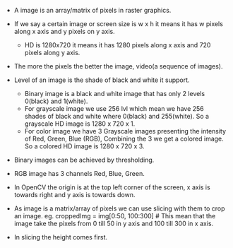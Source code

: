 - A image is an array/matrix of pixels in raster graphics.

- If we say a certain image or screen size is w x h it means it has w pixels along x axis and y pixels on y axis.

  - HD is 1280x720 it means it has 1280 pixels along x axis and 720 pixels along y axis.

- The more the pixels the better the image, video(a sequence of images).

- Level of an image is the shade of black and white it support.

  - Binary image is a black and white image that has only 2 levels 0(black) and 1(white).
  - For grayscale image we use 256 lvl which mean we have 256 shades of black and white where 0(black) and 255(white). So a grayscale HD image is 1280 x 720 x 1.
  - For color image we have 3 Grayscale images presenting the intensity of Red, Green, Blue (RGB), Combining the 3 we get a colored image. So a colored HD image is 1280 x 720 x 3.

- Binary images can be achieved by thresholding.
- RGB image has 3 channels Red, Blue, Green.

- In OpenCV the origin is at the top left corner of the screen, x axis is towards right and y axis is towards down.

- As image is a matrix/array of pixels we can use slicing with them to crop an image.
  eg. croppedImg = img[0:50, 100:300] # This mean that the image take the pixels from 0 till 50 in y axis and 100 till 300 in x axis.
- In slicing the height comes first.
